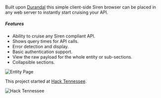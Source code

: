 Built upon [Durandal](http://durandaljs.com/) this simple client-side Siren browser can be placed in any web server to instantly start cruising your API.

##### Features

* Ability to cruise any Siren compliant API.
* Shows query times for API calls.
* Error detection and display.
* Basic authentication support.
* View the raw payload for the whole entity or sub-sections.
* Collapsible sections.

![Entity Page](http://i.imgur.com/XtCHgKQ.png)

This project started at [Hack Tennessee](http://www.hacktennessee.com/).

![Hack Tennessee](http://www.hacktennessee.com/images/img01.png)
